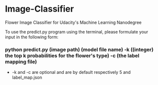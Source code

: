 # Image-Classifier
Flower Image Classifier for Udacity's Machine Learning Nanodegree

To use the predict.py program using the terminal, please formulate your input in the following form: 

### python predict.py (image path) (model file name) -k ((integer) the top k probabilities for the flower's type) -c (the label mapping file)

- -k and -c are optional and are by default respectively 5 and label_map.json
